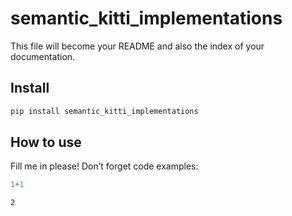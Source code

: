 # semantic_kitti_implementations


<!-- WARNING: THIS FILE WAS AUTOGENERATED! DO NOT EDIT! -->

This file will become your README and also the index of your
documentation.

## Install

``` sh
pip install semantic_kitti_implementations
```

## How to use

Fill me in please! Don’t forget code examples:

``` python
1+1
```

    2
